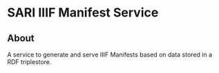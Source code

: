 # SARI IIIF Manifest Service

## About

A service to generate and serve IIIF Manifests based on data stored in a RDF triplestore.
